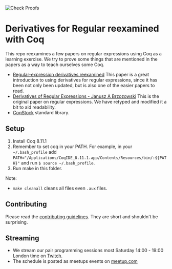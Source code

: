 ![Check Proofs](https://github.com/awalterschulze/regex-reexamined-coq/workflows/Check%20Proofs/badge.svg)

# Derivatives for Regular reexamined with Coq

This repo reexamines a few papers on regular expressions using Coq as a learning exercise.
We try to prove some things that are mentioned in the papers as a way to teach ourselves some Coq.

  - [Regular-expression derivatives reexamined](./Reexamined)
    This paper is a great introduction to using derivatives for regular expressions,
    since it has been not only been updated, but is also one of the easier papers to read.
  - [Derivatives of Regular Expressions - Janusz A Brzozowski](./Brzozowski)
    This is the original paper on regular expressions.
    We have retyped and modified it a bit to aid readability.
  - [CoqStock](./CoqStock) standard library.

## Setup

1. Install Coq 8.11.1
2. Remember to set coq in your PATH. For example, in your `~/.bash_profile` add `PATH="/Applications/CoqIDE_8.11.1.app/Contents/Resources/bin/:${PATH}"` and run `$ source ~/.bash_profile`.
3. Run make in this folder.

Note:

 - `make cleanall` cleans all files even `.aux` files.

## Contributing

Please read the [contributing guidelines](https://github.com/awalterschulze/regex-reexamined-coq/blob/master/CONTRIBUTING.md).  They are short and shouldn't be surprising.

## Streaming

  - We stream our pair programming sessions most Saturday 14:00 - 19:00 London time on [Twitch](https://www.twitch.tv/awalterschulze).
  - The schedule is posted as meetups events on [meetup.com](https://www.meetup.com/London-TyDD/)
